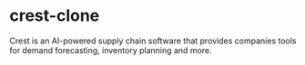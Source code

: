 # crest-clone
Crest is an AI-powered supply chain software that provides companies tools for demand forecasting, inventory planning and more.

